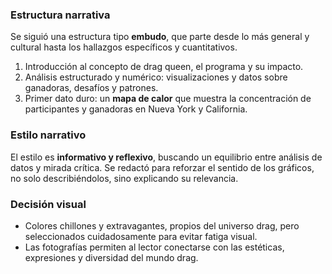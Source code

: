 ### Estructura narrativa

Se siguió una estructura tipo **embudo**, que parte desde lo más general y cultural hasta los hallazgos específicos y cuantitativos.

1. Introducción al concepto de drag queen, el programa y su impacto.
2. Análisis estructurado y numérico: visualizaciones y datos sobre ganadoras, desafíos y patrones.
3. Primer dato duro: un **mapa de calor** que muestra la concentración de participantes y ganadoras en Nueva York y California.

### Estilo narrativo

El estilo es **informativo y reflexivo**, buscando un equilibrio entre análisis de datos y mirada crítica. Se redactó para reforzar el sentido de los gráficos, no solo describiéndolos, sino explicando su relevancia.

### Decisión visual

- Colores chillones y extravagantes, propios del universo drag, pero seleccionados cuidadosamente para evitar fatiga visual.
- Las fotografías permiten al lector conectarse con las estéticas, expresiones y diversidad del mundo drag.
